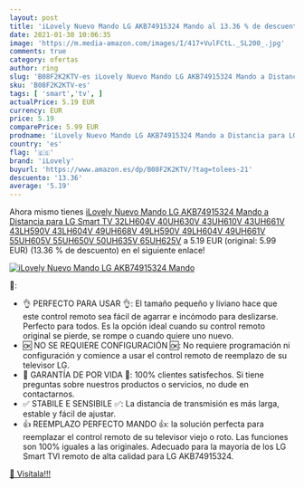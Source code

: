 ```yaml
---
layout: post
title: 'iLovely Nuevo Mando LG AKB74915324 Mando al 13.36 % de descuento'
date: 2021-01-30 10:06:35
image: 'https://m.media-amazon.com/images/I/417+VulFCtL._SL200_.jpg'
comments: true
category: ofertas
author: ring
slug: 'B08F2K2KTV-es iLovely Nuevo Mando LG AKB74915324 Mando a Distancia para...'
sku: 'B08F2K2KTV-es'
tags: [ 'smart','tv', ]
actualPrice: 5.19 EUR
currency: EUR
price: 5.19
comparePrice: 5.99 EUR
prodname: 'iLovely Nuevo Mando LG AKB74915324 Mando a Distancia para LG Smart TV 32LH604V 40UH630V 43UH610V 43UH661V 43LH590V 43LH604V 49UH668V 49LH590V 49LH604V 49UH661V 55UH605V 55UH650V 50UH635V 65UH625V'
country: 'es'
flag: '🇪🇸'
brand: 'iLovely'
buyurl: 'https://www.amazon.es/dp/B08F2K2KTV/?tag=tolees-21'
descuento: '13.36'
average: '5.19'
---
```


Ahora mismo tienes [iLovely Nuevo Mando LG AKB74915324 Mando a Distancia para LG Smart TV 32LH604V 40UH630V 43UH610V 43UH661V 43LH590V 43LH604V 49UH668V 49LH590V 49LH604V 49UH661V 55UH605V 55UH650V 50UH635V 65UH625V](https://www.amazon.es/dp/B08F2K2KTV/?tag=tolees-21) a 5.19 EUR (original: 5.99 EUR) (13.36 %  de descuento) en el siguiente enlace!

[![iLovely Nuevo Mando LG AKB74915324 Mando](https://m.media-amazon.com/images/I/417+VulFCtL._SL200_.jpg)](https://www.amazon.es/dp/B08F2K2KTV/?tag=tolees-21)

🔎:

- 👌 PERFECTO PARA USAR 👌: El tamaño pequeño y liviano hace que este control remoto sea fácil de agarrar e incómodo para deslizarse. Perfecto para todos. Es la opción ideal cuando su control remoto original se pierde, se rompe o cuando quiere uno nuevo.
- 🆗 NO SE REQUIERE CONFIGURACIÓN 🆗: No requiere programación ni configuración y comience a usar el control remoto de reemplazo de su televisor LG.
- 🔘 GARANTÍA DE POR VIDA 🔘: 100% clientes satisfechos. Si tiene preguntas sobre nuestros productos o servicios, no dude en contactarnos.
- ✅ STABILE E SENSIBILE ✅: La distancia de transmisión es más larga, estable y fácil de ajustar.
- 👍 REEMPLAZO PERFECTO MANDO 👍: la solución perfecta para reemplazar el control remoto de su televisor viejo o roto. Las funciones son 100% iguales a las originales. Adecuado para la mayoría de los LG Smart TVl remoto de alta calidad para LG AKB74915324.

[🛒 Visítala!!!](https://www.amazon.es/dp/B08F2K2KTV/?tag=tolees-21)

